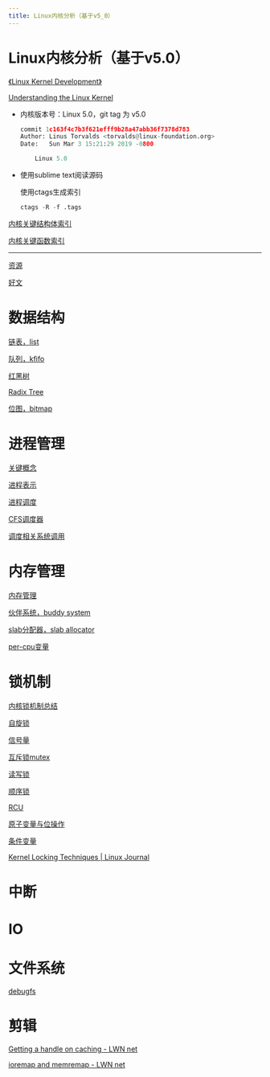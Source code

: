 ```yaml
---
title: Linux内核分析（基于v5_0）
---
```


# Linux内核分析（基于v5.0）

[《Linux Kernel Development》](../计算机硬核/计算机图书/《Linux%20Kernel%20Development》.md)

[Understanding the Linux Kernel](../计算机硬核/计算机图书/Understanding%20the%20Linux%20Kernel.md) 

- 内核版本号：Linux 5.0，git tag 为 v5.0
    
    ```python
    commit 1c163f4c7b3f621efff9b28a47abb36f7378d783
    Author: Linus Torvalds <torvalds@linux-foundation.org>
    Date:   Sun Mar 3 15:21:29 2019 -0800
    
        Linux 5.0
    ```
    
- 使用sublime text阅读源码
    
    使用ctags生成索引
    
    ```python
    ctags -R -f .tags
    ```
    

[内核关键结构体索引](Linux内核分析_v5.0/内核关键结构体索引.md)

[内核关键函数索引](Linux内核分析_v5.0/内核关键函数索引.md)

---

[资源](Linux内核分析_v5.0/资源.md)

[好文](Linux内核分析_v5.0/好文.md)

# 数据结构

[链表，list](Linux内核分析_v5.0/链表，list.md)

[队列，kfifo](Linux内核分析_v5.0/队列，kfifo.md)

[红黑树](Linux内核分析_v5.0/红黑树.md)

[Radix Tree](Linux内核分析_v5.0/Radix%20Tree.md)

[位图，bitmap](Linux内核分析_v5.0/位图，bitmap.md)

# 进程管理

[关键概念](Linux内核分析_v5.0/关键概念.md)

[进程表示](Linux内核分析_v5.0/进程表示.md)

[进程调度](Linux内核分析_v5.0/进程调度.md)

[CFS调度器](Linux内核分析_v5.0/CFS调度器.md)

[调度相关系统调用](Linux内核分析_v5.0/调度相关系统调用.md)

# 内存管理

[内存管理](Linux内核分析_v5.0/内存管理.md)

[伙伴系统，buddy system](Linux内核分析_v5.0/伙伴系统，buddy%20system.md)

[slab分配器，slab allocator](Linux内核分析_v5.0/slab分配器，slab%20allocator.md)

[per-cpu变量](Linux内核分析_v5.0/per-cpu变量.md)

# 锁机制

[内核锁机制总结](Linux内核分析_v5.0/内核锁机制总结.md)

[自旋锁](Linux内核分析_v5.0/自旋锁.md)

[信号量](Linux内核分析_v5.0/信号量.md)

[互斥锁mutex](Linux内核分析_v5.0/互斥锁mutex.md)

[读写锁](Linux内核分析_v5.0/读写锁.md)

[顺序锁](Linux内核分析_v5.0/顺序锁.md)

[RCU](Linux内核分析_v5.0/RCU.md)

[原子变量与位操作](Linux内核分析_v5.0/原子变量与位操作.md)

[条件变量](Linux内核分析_v5.0/条件变量.md)

[Kernel Locking Techniques | Linux Journal](Linux内核分析_v5.0/Kernel%20Locking%20Techniques%20Linux%20Journal.md)

# 中断

# IO

# 文件系统

[debugfs](Linux内核分析_v5.0/debugfs.md)

# 剪辑

[Getting a handle on caching - LWN net](Linux内核分析_v5.0/Getting%20a%20handle%20on%20caching%20-%20LWN%20net.md)

[ioremap and memremap - LWN net](Linux内核分析_v5.0/ioremap%20and%20memremap%20-%20LWN%20net.md)

